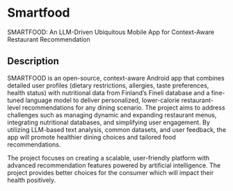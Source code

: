 # Smartfood

SMARTFOOD: An LLM-Driven Ubiquitous Mobile App for Context-Aware Restaurant Recommendation

## Description
SMARTFOOD is an open-source, context-aware Android app that combines detailed user profiles (dietary restrictions, allergies, taste preferences, health status) with nutritional data from Finland’s Fineli database and a fine-tuned language model to deliver personalized, lower-calorie restaurant-level recommendations for any dining scenario. The project aims to address challenges such as managing dynamic and expanding restaurant menus, integrating nutritional databases, and simplifying user engagement. By utilizing LLM-based text analysis, common datasets, and user feedback, the app will promote healthier dining choices and tailored food recommendations.

The project focuses on creating a scalable, user-friendly platform with advanced recommendation features powered by artificial intelligence. The project provides better choices for the consumer which will impact their health positively.
